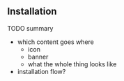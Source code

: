 ## Installation

TODO summary

* which content goes where
  - icon
  - banner
  - what the whole thing looks like
* installation flow?
